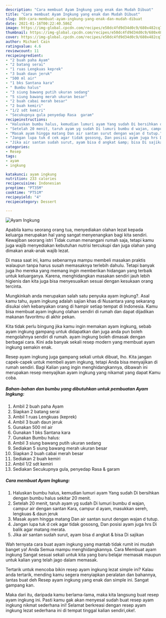 ```yaml
---
description: "Cara membuat Ayam Ingkung yang enak dan Mudah Dibuat"
title: "Cara membuat Ayam Ingkung yang enak dan Mudah Dibuat"
slug: 869-cara-membuat-ayam-ingkung-yang-enak-dan-mudah-dibuat
date: 2021-01-16T00:22:40.586Z
image: https://img-global.cpcdn.com/recipes/e50dc4fd9d34d0c9/680x482cq70/ayam-ingkung-foto-resep-utama.jpg
thumbnail: https://img-global.cpcdn.com/recipes/e50dc4fd9d34d0c9/680x482cq70/ayam-ingkung-foto-resep-utama.jpg
cover: https://img-global.cpcdn.com/recipes/e50dc4fd9d34d0c9/680x482cq70/ayam-ingkung-foto-resep-utama.jpg
author: Michael Cain
ratingvalue: 4.6
reviewcount: 11
recipeingredient:
- "2 buah paha Ayam"
- "2 batang serai"
- "1 ruas Lengkuas keprek"
- "3 buah daun jeruk"
- "500 ml air"
- "1 bks Santana kara"
- " Bumbu halus"
- "3 siung bawang putih ukuran sedang"
- "5 siung bawang merah ukuran besar"
- "2 buah cabai merah besar"
- "2 buah kemiri"
- "1/2 sdt kemiri"
- "Secukupnya gula penyedap Rasa  garam"
recipeinstructions:
- "Haluskan bumbu halus, kemudian lumuri ayam Yang sudah Di bersihkan dengan bumbu halus sekitar 20 menit."
- "Setelah 20 menit, taruh ayam yg sudah Di lumuri bumbu d wajan, campur air dengan santan Kara, campur d ayam, masukkan sereh, lengkuas &amp; daun jeruk"
- "Masak ayam hingga matang Dan air santan surut dengan wajan d tutup."
- "Jangan lupa tuk d cek agar tidak gososng, Dan posisi ayam juga hrs Di balik agar matang merata."
- "Jika air santan sudah surut, ayam bisa d angkat &amp; bisa Di sajikan"
categories:
- Resep
tags:
- ayam
- ingkung

katakunci: ayam ingkung 
nutrition: 233 calories
recipecuisine: Indonesian
preptime: "PT35M"
cooktime: "PT51M"
recipeyield: "4"
recipecategory: Dessert

---
```



![Ayam Ingkung](https://img-global.cpcdn.com/recipes/e50dc4fd9d34d0c9/680x482cq70/ayam-ingkung-foto-resep-utama.jpg)

Apabila kamu seorang orang tua, menyediakan olahan lezat kepada keluarga merupakan hal yang sangat menyenangkan bagi kita sendiri. Kewajiban seorang istri Tidak cuman menangani rumah saja, tetapi kamu juga wajib menyediakan kebutuhan nutrisi tercukupi dan juga olahan yang dimakan anak-anak wajib lezat.

Di masa  saat ini, kamu sebenarnya mampu membeli masakan praktis walaupun tanpa harus susah memasaknya terlebih dahulu. Tetapi banyak juga lho mereka yang memang ingin memberikan hidangan yang terbaik untuk keluarganya. Karena, menghidangkan masakan sendiri jauh lebih higienis dan kita juga bisa menyesuaikan sesuai dengan kesukaan orang tercinta. 



Mungkinkah anda merupakan salah satu penyuka ayam ingkung?. Asal kamu tahu, ayam ingkung adalah sajian khas di Nusantara yang sekarang disukai oleh kebanyakan orang di hampir setiap tempat di Indonesia. Kamu bisa membuat ayam ingkung olahan sendiri di rumah dan dapat dijadikan makanan favoritmu di akhir pekan.

Kita tidak perlu bingung jika kamu ingin memakan ayam ingkung, sebab ayam ingkung gampang untuk didapatkan dan juga anda pun boleh mengolahnya sendiri di rumah. ayam ingkung boleh dimasak dengan berbagai cara. Kini ada banyak sekali resep modern yang membuat ayam ingkung semakin enak.

Resep ayam ingkung juga gampang sekali untuk dibuat, lho. Kita jangan capek-capek untuk membeli ayam ingkung, tetapi Anda bisa menyajikan di rumah sendiri. Bagi Kalian yang ingin menghidangkannya, dibawah ini merupakan resep menyajikan ayam ingkung yang nikamat yang dapat Kamu coba.

<!--inarticleads1-->

##### Bahan-bahan dan bumbu yang dibutuhkan untuk pembuatan Ayam Ingkung:

1. Ambil 2 buah paha Ayam
1. Siapkan 2 batang serai
1. Ambil 1 ruas Lengkuas (keprek)
1. Ambil 3 buah daun jeruk
1. Gunakan 500 ml air
1. Gunakan 1 bks Santana kara
1. Gunakan  Bumbu halus:
1. Ambil 3 siung bawang putih ukuran sedang
1. Sediakan 5 siung bawang merah ukuran besar
1. Siapkan 2 buah cabai merah besar
1. Sediakan 2 buah kemiri
1. Ambil 1/2 sdt kemiri
1. Sediakan Secukupnya gula, penyedap Rasa &amp; garam




<!--inarticleads2-->

##### Cara membuat Ayam Ingkung:

1. Haluskan bumbu halus, kemudian lumuri ayam Yang sudah Di bersihkan dengan bumbu halus sekitar 20 menit.
1. Setelah 20 menit, taruh ayam yg sudah Di lumuri bumbu d wajan, campur air dengan santan Kara, campur d ayam, masukkan sereh, lengkuas &amp; daun jeruk
1. Masak ayam hingga matang Dan air santan surut dengan wajan d tutup.
1. Jangan lupa tuk d cek agar tidak gososng, Dan posisi ayam juga hrs Di balik agar matang merata.
1. Jika air santan sudah surut, ayam bisa d angkat &amp; bisa Di sajikan




Wah ternyata cara buat ayam ingkung yang mantab tidak rumit ini mudah banget ya! Anda Semua mampu menghidangkannya. Cara Membuat ayam ingkung Sangat sesuai sekali untuk kita yang baru belajar memasak maupun untuk kalian yang telah jago dalam memasak.

Tertarik untuk mencoba bikin resep ayam ingkung lezat simple ini? Kalau anda tertarik, mending kamu segera menyiapkan peralatan dan bahannya, lantas buat deh Resep ayam ingkung yang enak dan simple ini. Sangat gampang kan. 

Maka dari itu, daripada kamu berlama-lama, maka kita langsung buat resep ayam ingkung ini. Pasti kamu gak akan menyesal sudah buat resep ayam ingkung nikmat sederhana ini! Selamat berkreasi dengan resep ayam ingkung lezat sederhana ini di tempat tinggal kalian sendiri,oke!.

